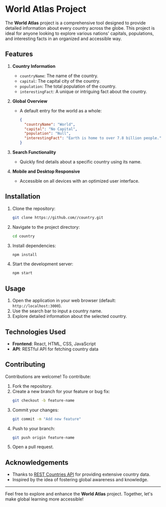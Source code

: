 # World Atlas Project

The **World Atlas** project is a comprehensive tool designed to provide detailed information about every country across the globe. This project is ideal for anyone looking to explore various nations' capitals, populations, and interesting facts in an organized and accessible way.

## Features

1. **Country Information**
   - `countryName`: The name of the country.
   - `capital`: The capital city of the country.
   - `population`: The total population of the country.
   - `interestingFact`: A unique or intriguing fact about the country.

2. **Global Overview**
   - A default entry for the world as a whole:
     ```json
     {
       "countryName": "World",
       "capital": "No Capital",
       "population": "Null",
       "interestingFact": "Earth is home to over 7.8 billion people."
     }
     ```

3. **Search Functionality**
   - Quickly find details about a specific country using its name.

4. **Mobile and Desktop Responsive**
   - Accessible on all devices with an optimized user interface.

## Installation

1. Clone the repository:
   ```bash
   git clone https://github.com//country.git
   ```

2. Navigate to the project directory:
   ```bash
   cd country
   ```

3. Install dependencies:
   ```bash
   npm install
   ```

4. Start the development server:
   ```bash
   npm start
   ```

## Usage

1. Open the application in your web browser (default: `http://localhost:3000`).
2. Use the search bar to input a country name.
3. Explore detailed information about the selected country.

## Technologies Used

- **Frontend**: React, HTML, CSS, JavaScript
- **API**: RESTful API for fetching country data

## Contributing

Contributions are welcome! To contribute:

1. Fork the repository.
2. Create a new branch for your feature or bug fix:
   ```bash
   git checkout -b feature-name
   ```
3. Commit your changes:
   ```bash
   git commit -m "Add new feature"
   ```
4. Push to your branch:
   ```bash
   git push origin feature-name
   ```
5. Open a pull request.


## Acknowledgements

- Thanks to [REST Countries API](https://restcountries.com) for providing extensive country data.
- Inspired by the idea of fostering global awareness and knowledge.

---

Feel free to explore and enhance the **World Atlas** project. Together, let's make global learning more accessible!
